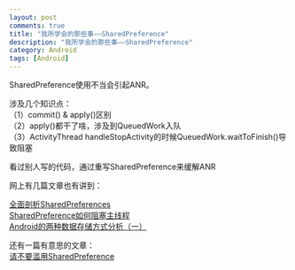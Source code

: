 ```yaml
---
layout: post
comments: true
title: "我所学会的那些事——SharedPreference"
description: "我所学会的那些事——SharedPreference"
category: Android
tags: [Android]
---
```


SharedPreference使用不当会引起ANR。

涉及几个知识点：    
（1）commit() & apply()区别    
（2）apply()都干了啥，涉及到QueuedWork入队    
（3）ActivityThread handleStopActivity的时候QueuedWork.waitToFinish()导致阻塞    

看过别人写的代码，通过重写SharedPreference来缓解ANR


网上有几篇文章也有讲到：    

[全面剖析SharedPreferences](http://gityuan.com/2017/06/18/SharedPreferences/)    
[SharedPreference如何阻塞主线程](https://www.jianshu.com/p/63ee8587de3f)    
[Android的两种数据存储方式分析（一）](https://www.jianshu.com/p/1b0f067afa11)    

还有一篇有意思的文章：    
[请不要滥用SharedPreference](http://weishu.me/2016/10/13/sharedpreference-advices/)

